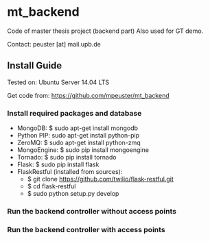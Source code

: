 mt_backend
==================
Code of master thesis project (backend part)
Also used for GT demo.

Contact: peuster [at] mail.upb.de


## Install Guide

Tested on: Ubuntu Server 14.04 LTS

Get code from: https://github.com/mpeuster/mt_backend

### Install required packages and database

   * MongoDB: $ sudo apt-get install mongodb
   * Python PIP: sudo apt-get install python-pip
   * ZeroMQ: $ sudo apt-get install python-zmq
   * MongoEngine: $ sudo pip install mongoengine
   * Tornado: $ sudo pip install tornado
   * Flask: $ sudo pip install flask
   * FlaskRestful (installed from sources):
      + $ git clone https://github.com/twilio/flask-restful.git
      + $ cd flask-restful
      + $ sudo python setup.py develop


### Run the backend controller without access points


### Run the backend controller with access points
